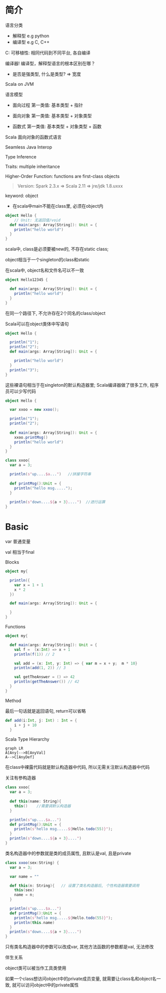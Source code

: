 

# 简介

语言分类

- 解释型  e.g python
- 编译型  e.g C, C++

C: 可移植性: 相同代码到不同平台, 各自编译



编译器! 编译型，解释型语言的根本区别在哪？

- 是否是强类型, 什么是类型?  => 宽度

Scala on JVM



语言模型

- 面向过程  第一类值: 基本类型 + 指针

- 面向对象  第一类值: 基本类型 + 对象类型

- 函数式     第一类值: 基本类型 + 对象类型 + 函数

Scala 面向对象的函数式语言



Seamless Java Interop

Type Inference

Traits: multiple inheritance

Higher-Order Function: functions are first-class objects



> Version: Spark 2.3.x => Scala 2.11 => jre/jdk 1.8.uxxx





keyword: object

- 在scala中main不能在class里, 必须在object内

```scala
object Hello {
	// Unit: 无返回值/void
  def main(args: Array[String]): Unit = {
    println("hello world")
  }
}
```





scala中, class是必须要被new的, 不存在static class; 

object相当于一个singleton的class和static



在scala中, object名和文件名可以不一致

```scala
object Hello12345 {

  def main(args: Array[String]): Unit = {
    println("hello world")
  }
}
```

在同一个路径下, 不允许存在2个同名的class/object



Scala可以在object类体中写语句

```scala
object Hello {

  println("1");
  println("2");
  def main(args: Array[String]): Unit = {

    println("hello world")
  }
  println("3");
}  
```

这些裸语句相当于在singleton的默认构造器里; Scala编译器做了很多工作, 程序员可以少写代码





```scala
object Hello {

  var xxoo = new xxoo();

  println("1");
  println("2");
  
  def main(args: Array[String]): Unit = {
    xxoo.printMsg()
    println("hello world")
  }
}

class xxoo{
  var a = 3;

  println(s"up....$a...")   //拼接字符串
  
  def printMsg():Unit = {
    println("hello msg.....");
  }
  
  println(s"down....${a + 3}....")  //进行运算
}
```



# Basic

var 普通变量

val 相当于final





Blocks

```scala
object my{

  println({
    var x = 1 + 1
    x * 2
  })

  def main(args: Array[String]): Unit = {

  }
}

```



Functions

```scala
object my{

  def main(args: Array[String]): Unit = {
    val f =  (x:Int) => x + 1
    println(f(1)) // 2

    val add = (x: Int, y: Int) => { var m = x + y;  m * 10}
    println(add(1, 2)) // 3

    val getTheAnswer = () => 42
    println(getTheAnswer()) // 42
  }
}
```



Method

最后一句话就是返回语句, return可以省略

```scala
def add(i:Int, j: Int) : Int = {
    i + j + 10
  } 
```





Scala Type Hierarchy



```mermaid
graph LR
A[Any]-->B[AnyVal]
A-->C[AnyDef]
```







在class中裸露代码就是默认构造器中代码, 所以无需关注默认构造器中代码

关注有参构造器

```scala
class xxoo{
  var a = 3;
  
  def this(name: String){
    this()    //需要调默认构造器
  }

  println(s"up....$a...")
  def printMsg():Unit = {
    println(s"hello msg.....${Hello.todo(55)}");
  }
  println(s"down....${a + 3}....")
}
```



类名构造器中的参数就是类的成员属性, 且默认是val, 且是private

```scala
class xxoo(sex:String) {
  var a = 3;

  var name = ""

  def this(n: String){   // 设置了类名构造器后, 个性构造器需要调用
    this(sex)
    name = n;
  }

  println(s"up....$a...")
  def printMsg():Unit = {
    println(s"hello msg.....${Hello.todo(55)}");
    println(this.name)
  }
  println(s"down....${a + 3}....")
}
```

只有类名构造器中的参数可以改成var, 其他方法函数的参数都是val, 无法修改





伴生关系

object类可以被当作工具类使用

如果一个class想访问object中的private成员变量, 就需要让class名和object名一致, 就可以访问object中的private属性





































